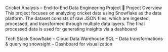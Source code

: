 Cricket Analysis – End-to-End Data Engineering Project
📌 Project Overview
This project focuses on analyzing cricket data using Snowflake as the data platform. The dataset consists of raw JSON files, which are ingested, processed, and transformed through multiple data layers. The final processed data is used for generating insights via a dashboard

Tech Stack
Snowflake – Cloud Data Warehouse
SQL – Data transformations & querying
snowsight – Dashboard for visualization
